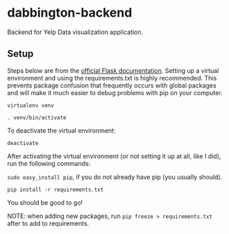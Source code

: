 # dabbington-backend
Backend for Yelp Data visualization application.

## Setup
Steps below are from the [official Flask documentation](http://flask.pocoo.org/docs/0.12/installation/). 
Setting up a virtual environment and using the requirements.txt is highly recommended. This prevents package confusion that frequently occurs with global packages
and will make it much easier to debug problems with pip on your computer.

`virtualenv venv`

`. venv/bin/activate`

To deactivate the virtual environment:

`deactivate`

After activating the virtual environment (or not setting it up at all, like I did), run the following commands:

`sudo easy_install pip`, if you do not already have pip (you usually should).

`pip install -r requirements.txt`

You should be good to go!

NOTE: when adding new packages, run `pip freeze > requirements.txt` after to add to requirements.
